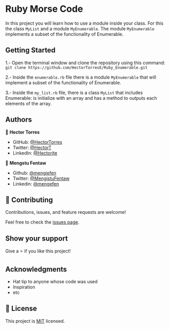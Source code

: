 # Ruby Morse Code

In this project you will learn how to use a module inside your class. For this the class `MyList` and a module `MyEnumerable`. The module `MyEnumerable` implements a subset of the functionality of Enumerable.

## Getting Started
   

1.- Open the terminal window and clone the repository using this command:  
`git clone https://github.com/HectorTorresE/Ruby_Enumerable.git` 

2.- Inside the `enumerable.rb` file there is a module `MyEnumerable` that will implement a subset of the functionality of Enumerable.

3.- Inside the `my_list.rb` file, there is a class `MyList` that includes Enumerable: is initialize with an array and has a method to outputs each elements of the array.

## Authors

👤 **Hector Torres**

- GitHub: [@HectorTorres](https://github.com/HectorTorresE)
- Twitter: [@HectorT](https://twitter.com/HectorT00406915)
- LinkedIn: [@Hectorjte](https://www.linkedin.com/in/hectorjte/)

👤 **Mengstu Fentaw**

- Github: [@mengiefen](https://github.com/mengiefen)
- Twitter: [@MengistuFentaw](https://twitter.com/MengistuFentaw)
- Linkedin: [@mengefen](https://www.linkedin.com/in/mengefen/)

## 🤝 Contributing

Contributions, issues, and feature requests are welcome!

Feel free to check the [issues page](../../issues/).

## Show your support

Give a ⭐️ if you like this project!

## Acknowledgments

- Hat tip to anyone whose code was used
- Inspiration
- etc

## 📝 License

This project is [MIT](./MIT.md) licensed.
